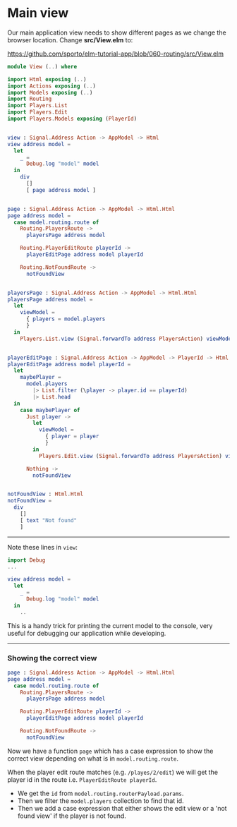 # Main view


Our main application view needs to show different pages as we change the browser location. Change __src/View.elm__ to:

<https://github.com/sporto/elm-tutorial-app/blob/060-routing/src/View.elm>

```elm
module View (..) where

import Html exposing (..)
import Actions exposing (..)
import Models exposing (..)
import Routing
import Players.List
import Players.Edit
import Players.Models exposing (PlayerId)


view : Signal.Address Action -> AppModel -> Html
view address model =
  let
    _ =
      Debug.log "model" model
  in
    div
      []
      [ page address model ]


page : Signal.Address Action -> AppModel -> Html.Html
page address model =
  case model.routing.route of
    Routing.PlayersRoute ->
      playersPage address model

    Routing.PlayerEditRoute playerId ->
      playerEditPage address model playerId

    Routing.NotFoundRoute ->
      notFoundView


playersPage : Signal.Address Action -> AppModel -> Html.Html
playersPage address model =
  let
    viewModel =
      { players = model.players
      }
  in
    Players.List.view (Signal.forwardTo address PlayersAction) viewModel


playerEditPage : Signal.Address Action -> AppModel -> PlayerId -> Html.Html
playerEditPage address model playerId =
  let
    maybePlayer =
      model.players
        |> List.filter (\player -> player.id == playerId)
        |> List.head
  in
    case maybePlayer of
      Just player ->
        let
          viewModel =
            { player = player
            }
        in
          Players.Edit.view (Signal.forwardTo address PlayersAction) viewModel

      Nothing ->
        notFoundView


notFoundView : Html.Html
notFoundView =
  div
    []
    [ text "Not found"
    ]

```

---

Note these lines in `view`:

```elm
import Debug
...

view address model =
  let
    _ =
      Debug.log "model" model
  in
    ..
```

This is a handy trick for printing the current model to the console, very useful for debugging our application while developing.

---

### Showing the correct view

```elm
page : Signal.Address Action -> AppModel -> Html.Html
page address model =
  case model.routing.route of
    Routing.PlayersRoute ->
      playersPage address model

    Routing.PlayerEditRoute playerId ->
      playerEditPage address model playerId

    Routing.NotFoundRoute ->
      notFoundView
```

Now we have a function `page` which has a case expression to show the correct view depending on what is in `model.routing.route`. 

When the player edit route matches (e.g. `/playes/2/edit`) we will get the player id in the route i.e. `PlayerEditRoute playerId`.



-  We get the `id` from `model.routing.routerPayload.params`.
-  Then we filter the `model.players` collection to find that id.
-  Then we add a case expression that either shows the edit view or a 'not found view' if the player is not found.

